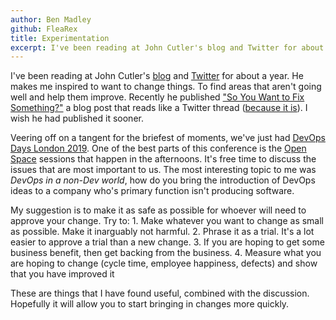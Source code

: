 ```yaml
---
author: Ben Madley
github: FleaRex
title: Experimentation
excerpt: I've been reading at John Cutler's blog and Twitter for about a year. He makes me inspired to want to change things. To find areas that aren't going well and help them improve. Recently he published "So You Want to Fix Something?" a blog post that reads like a Twitter thread (because it is). I wish he had published it sooner.
---
```


I've been reading at John Cutler's [blog](https://medium.com/@johnpcutler) and [Twitter](https://twitter.com/johncutlefish) for about a year. He makes me inspired to want to change things. To find areas that aren't going well and help them improve. Recently he published ["So You Want to Fix Something?"](https://medium.com/@johnpcutler/so-you-want-to-fix-something-b7182bda31eb) a blog post that reads like a Twitter thread ([because it is](https://twitter.com/johncutlefish/status/1163337618676781056)). I wish he had published it sooner.

Veering off on a tangent for the briefest of moments, we've just had [DevOps Days London 2019](https://devopsdays.org/events/2019-london). One of the best parts of this conference is the [Open Space](https://en.wikipedia.org/wiki/Open_Space_Technology) sessions that happen in the afternoons. It's free time to discuss the issues that are most important to us. The most interesting topic to me was _DevOps in a non-Dev world_, how do you bring the introduction of DevOps ideas to a company who's primary function isn't producing software.

My suggestion is to make it as safe as possible for whoever will need to approve your change. Try to:
1\. Make whatever you want to change as small as possible. Make it inarguably not harmful.
2\. Phrase it as a trial. It's a lot easier to approve a trial than a new change.
3\. If you are hoping to get some business benefit, then get backing from the business.
4\. Measure what you are hoping to change (cycle time, employee happiness, defects) and show that you have improved it

These are things that I have found useful, combined with the discussion. Hopefully it will allow you to start bringing in changes more quickly.
